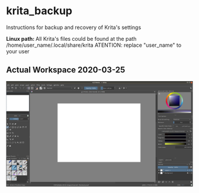 # krita_backup
Instructions for backup and recovery of Krita's settings

<b> Linux path: </b>
All Krita's files could be found at the path /home/user_name/.local/share/krita
ATENTION: replace "user_name" to your user

<h2> Actual Workspace 2020-03-25 </h2>

![Actual workspace](https://github.com/kazzmy/krita_backup/blob/master/screenshots/workspace_screenshot.png)